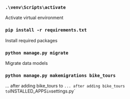 ### `.\venv\Scripts\activate`
Activate virtual environment

### `pip install -r requirements.txt`
Install required packages

### `python manage.py migrate`
Migrate data models

### `python manage.py makemigrations bike_tours`
... after adding bike_tours to `
... after adding bike_tours to `INSTALLED_APPS` in `settings.py`